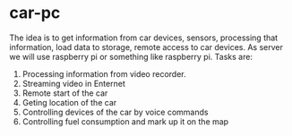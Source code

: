 car-pc
======
The idea is to get information from car devices, sensors, processing that information, load data to storage, remote access to car devices. As server we will use raspberry pi or something like raspberry pi. Tasks are: 
1. Processing information from video recorder.
2. Streaming video in Enternet
3. Remote start of the car
4. Geting location of the car
5. Controlling devices of the car by voice commands
6. Controlling fuel consumption and mark up it on the map
